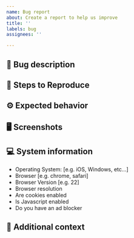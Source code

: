 ```yaml
---
name: Bug report
about: Create a report to help us improve
title: ''
labels: bug
assignees: ''

---
```


## 🐞 Bug description
<!-- A clear and concise description of what the bug is. -->

## 🔢 Steps to Reproduce
<!-- 
Steps to reproduce the behavior:
1. Go to '...'
2. Click on '....'
3. Scroll down to '....'
4. See error -->

## ⚙️ Expected behavior
<!-- A clear and concise description of what you expected to happen. -->

## 🖥️ Screenshots
<!-- If applicable, add screenshots to help explain your problem a good animated screenshot can replace 'steps to reproduce'. -->

## 💻 System information
<!-- Please complete the following information (you can get most of this information from https://whatismybrowser.com) -->
 - Operating System: [e.g. iOS, Windows, etc...]
 - Browser [e.g. chrome, safari]
 - Browser Version [e.g. 22]
 - Browser resolution 
 - Are cookies enabled
 - Is Javascript enabled
 - Do you have an ad blocker


## 📝 Additional context
<!-- Add any other context about the problem here. For example it might be worth mentioning if you have any chrome extensions which may cause the problem -->

